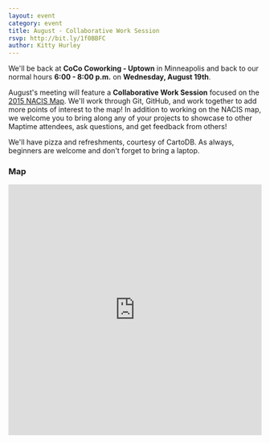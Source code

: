 ```yaml
---
layout: event
category: event
title: August - Collaborative Work Session
rsvp: http://bit.ly/1f0BBFC
author: Kitty Hurley
---
```


We'll be back at **CoCo Coworking - Uptown** in Minneapolis and back to our normal hours **6:00 - 8:00 p.m.** on **Wednesday, August 19th**.

August's meeting will feature a **Collaborative Work Session** focused on the [2015 NACIS Map](http://maptimemsp.github.io/nacis2015-map). We'll work through Git, GitHub, and work together to add more points of interest to the map! In addition to working on the NACIS map, we welcome you to bring along any of your projects to showcase to other Maptime attendees, ask questions, and get feedback from others! 

We'll have pizza and refreshments, courtesy of CartoDB. As always, beginners are welcome and don't forget to bring a laptop.

### Map

<iframe width='100%' height='500px' frameBorder='0' src='https://a.tiles.mapbox.com/v4/hockeyduck30.n4c170co/attribution,zoompan,zoomwheel.html?access_token=pk.eyJ1IjoiaG9ja2V5ZHVjazMwIiwiYSI6InE4cmFHNlUifQ.X5m_TSatNjZs6Vc7B3_m2A'></iframe>
